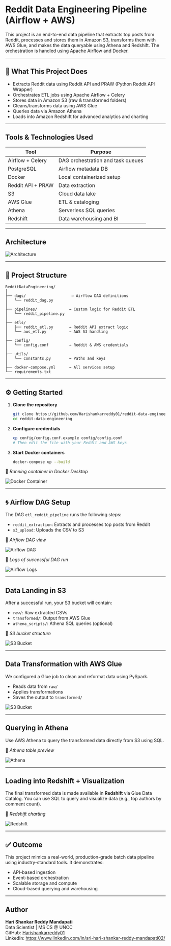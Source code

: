 # Reddit Data Engineering Pipeline (Airflow + AWS)

This project is an end-to-end data pipeline that extracts top posts from Reddit, processes and stores them in Amazon S3, transforms them with AWS Glue, and makes the data queryable using Athena and Redshift. The orchestration is handled using Apache Airflow and Docker.

---

## 🚀 What This Project Does

- Extracts Reddit data using Reddit API and PRAW (Python Reddit API Wrapper)
- Orchestrates ETL jobs using Apache Airflow + Celery
- Stores data in Amazon S3 (raw & transformed folders)
- Cleans/transforms data using AWS Glue
- Queries data via Amazon Athena
- Loads into Amazon Redshift for advanced analytics and charting

---

## Tools & Technologies Used

| Tool            | Purpose                        |
|-----------------|--------------------------------|
| Airflow + Celery| DAG orchestration and task queues |
| PostgreSQL      | Airflow metadata DB            |
| Docker          | Local containerized setup      |
| Reddit API + PRAW | Data extraction               |
| S3              | Cloud data lake                |
| AWS Glue        | ETL & cataloging               |
| Athena          | Serverless SQL queries         |
| Redshift        | Data warehousing and BI        |

---

## Architecture

![Architecture](assets/RedditDataEngineering.png)

---

## 🧩 Project Structure

```
RedditDataEngineering/
│
├── dags/                    → Airflow DAG definitions
│   └── reddit_dag.py
│
├── pipelines/              → Custom logic for Reddit ETL
│   └── reddit_pipeline.py
│
├── etls/
│   ├── reddit_etl.py       → Reddit API extract logic
│   └── aws_etl.py          → AWS S3 handling
│
├── config/
│   └── config.conf         → Reddit & AWS credentials
│
├── utils/
│   └── constants.py        → Paths and keys
│
├── docker-compose.yml      → All services setup
└── requirements.txt
```

---

## ⚙️ Getting Started

1. **Clone the repository**
   ```bash
   git clone https://github.com/Harishankarreddy01/reddit-data-engineering.git
   cd reddit-data-engineering
   ```

2. **Configure credentials**
   ```bash
   cp config/config.conf.example config/config.conf
   # Then edit the file with your Reddit and AWS keys
   ```

3. **Start Docker containers**
   ```bash
   docker-compose up --build
   ```

📸 *Running container in Docker Desktop*

![Docker Container](assets/RunningContainer.png)

---

## 🌀 Airflow DAG Setup

The DAG `etl_reddit_pipeline` runs the following steps:

- `reddit_extraction`: Extracts and processes top posts from Reddit
- `s3_upload`: Uploads the CSV to S3

📸 *Airflow DAG view*

![Airflow DAG](assets/AirflowDAGUI.png)

📸 *Logs of successful DAG run*

![Airflow Logs](assets/AirflowLogOnSuccessfulExecution.png)

---

## Data Landing in S3

After a successful run, your S3 bucket will contain:

- `raw/`: Raw extracted CSVs
- `transformed/`: Output from AWS Glue
- `athena_scripts/`: Athena SQL queries (optional)

📸 *S3 bucket structure*

![S3 Bucket](assets/s3BucketRawFolder.png)

---

## Data Transformation with AWS Glue

We configured a Glue job to clean and reformat data using PySpark.

- Reads data from `raw/`
- Applies transformations
- Saves the output to `transformed/`

![S3 Bucket](assets/S3bucketTransformedFolder.png)

---

## Querying in Athena

Use AWS Athena to query the transformed data directly from S3 using SQL.

📸 *Athena table preview*

![Athena](assets/AthenaTableOutputPreview.png)

---

## Loading into Redshift + Visualization

The final transformed data is made available in **Redshift** via Glue Data Catalog. You can use SQL to query and visualize data (e.g., top authors by comment count).

📸 *Redshift charting*

![Redshift](assets/RedshiftPreview.png)

---

## ✅ Outcome

This project mimics a real-world, production-grade batch data pipeline using industry-standard tools. It demonstrates:

- API-based ingestion
- Event-based orchestration
- Scalable storage and compute
- Cloud-based querying and warehousing

---

## Author

**Hari Shankar Reddy Mandapati**  
Data Scientist | MS CS @ UNCC  
GitHub: [Harishankarreddy01](https://github.com/Harishankarreddy01)  
LinkedIn: https://www.linkedin.com/in/sri-hari-shankar-reddy-mandapati02/

